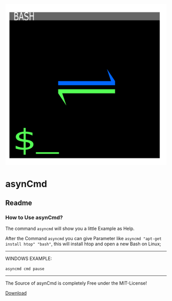 ![![](https://raw.githubusercontent.com/Sharkbyteprojects/asynCmd/master/.readme_files/Logo%20asyncmd.png)](https://raw.githubusercontent.com/Sharkbyteprojects/asynCmd/master/.readme_files/Logo%20asyncmd.svg)
# asynCmd

## Readme

### How to Use asynCmd?

The command `asyncmd` will show you a little Example as Help.

After the Command `asyncmd` you can give Parameter like `asyncmd "apt-get install htop" "bash"`, this will install htop and open a new Bash on Linux;

---

WINDOWS EXAMPLE:

`asyncmd cmd pause`

 
---
The Source of asynCmd is completely Free under the MIT-License!

[Download](https://github.com/Sharkbyteprojects/asynCmd/releases/latest)